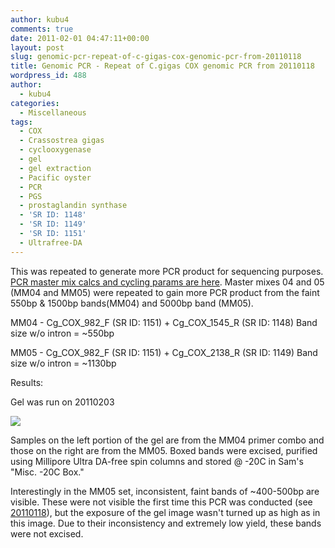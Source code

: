 ```yaml
---
author: kubu4
comments: true
date: 2011-02-01 04:47:11+00:00
layout: post
slug: genomic-pcr-repeat-of-c-gigas-cox-genomic-pcr-from-20110118
title: Genomic PCR - Repeat of C.gigas COX genomic PCR from 20110118
wordpress_id: 488
author:
  - kubu4
categories:
  - Miscellaneous
tags:
  - COX
  - Crassostrea gigas
  - cyclooxygenase
  - gel
  - gel extraction
  - Pacific oyster
  - PCR
  - PGS
  - prostaglandin synthase
  - 'SR ID: 1148'
  - 'SR ID: 1149'
  - 'SR ID: 1151'
  - Ultrafree-DA
---
```


This was repeated to generate more PCR product for sequencing purposes. [PCR master mix calcs and cycling params are here](https://eagle.fish.washington.edu/Arabidopsis/Notebook%20Workup%20Files/20110131.jpg). Master mixes 04 and 05 (MM04 and MM05) were repeated to gain more PCR product from the faint 550bp & 1500bp bands(MM04) and 5000bp band (MM05).

MM04 - Cg_COX_982_F (SR ID: 1151) + Cg_COX_1545_R (SR ID: 1148) Band size w/o intron = ~550bp

MM05 - Cg_COX_982_F (SR ID: 1151) + Cg_COX_2138_R (SR ID: 1149) Band size w/o intron = ~1130bp

Results:

Gel was run on 20110203

![](https://eagle.fish.washington.edu/Arabidopsis/20110203%20DNA%20gel.jpg)

Samples on the left portion of the gel are from the MM04 primer combo and those on the right are from the MM05. Boxed bands were excised, purified using Millipore Ultra DA-free spin columns and stored @ -20C in Sam's "Misc. -20C Box."

Interestingly in the MM05 set, inconsistent, faint bands of ~400-500bp are visible. These were not visible the first time this PCR was conducted (see [20110118](https://robertslab.github.io/sams-notebook/2011-01-18-genomic-pcr-c-gigas-cyclooxygenase-cox-genomic-sequence.html)), but the exposure of the gel image wasn't turned up as high as in this image. Due to their inconsistency and extremely low yield, these bands were not excised.

